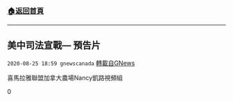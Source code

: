 ###  [:house:返回首頁](https://github.com/ourhimalayas/txt)
---

## 美中司法宣戰&#8212; 預告片
`2020-08-25 18:59 gnewscanada` [轉載自GNews](https://gnews.org/zh-hant/316781/)

喜馬拉雅聯盟加拿大農場Nancy凱路視頻組

0
